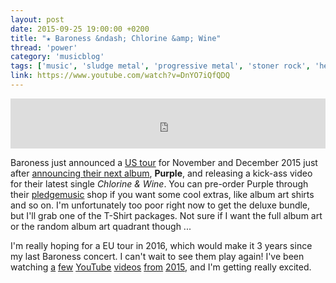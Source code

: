 ```yaml
---
layout: post
date: 2015-09-25 19:00:00 +0200
title: "★ Baroness &ndash; Chlorine &amp; Wine"
thread: 'power'
category: 'musicblog'
tags: ['music', 'sludge metal', 'progressive metal', 'stoner rock', 'heavy metal', 'alternative metal', 'song of the day', 'baroness', 'new album']
link: https://www.youtube.com/watch?v=DnYO7iQfQDQ
---
```


<iframe width="100%" height="80" src="https://www.youtube.com/embed/DnYO7iQfQDQ" frameborder="0" allowfullscreen></iframe>

Baroness just announced a [US tour](https://www.facebook.com/YourBaroness/posts/10153581106585056) for November and December 2015 just after [announcing their next album](https://www.facebook.com/YourBaroness/photos/a.489621825055.293076.8993175055/10153523497485056/?type=3), **Purple**, and releasing a kick-ass video for their latest single *Chlorine & Wine*. You can pre-order Purple through their [pledgemusic](http://smarturl.it/dpurple) shop if you want some cool extras, like album art shirts and so on. I'm unfortunately too poor right now to get the deluxe bundle, but I'll grab one of the T-Shirt packages. Not sure if I want the full album art or the random album art quadrant though ...

I'm really hoping for a EU tour in 2016, which would make it 3 years since my last Baroness concert. I can't wait to see them play again! I've been watching [a](https://www.youtube.com/watch?v=om3L0akQ1Ew) [few](https://www.youtube.com/watch?v=gE8Y8Jufdzk) [YouTube](https://www.youtube.com/watch?v=dGmpGZEgpiE) [videos](https://www.youtube.com/watch?v=EhREHBkPRNo) [from](https://www.youtube.com/watch?v=ZkRjox22P1Y) [2015](https://www.youtube.com/watch?v=vSutu6zCluU), and I'm getting really excited.